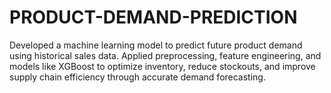 # PRODUCT-DEMAND-PREDICTION
Developed a machine learning model to predict future product demand using historical sales data. Applied preprocessing, feature engineering, and models like XGBoost to optimize inventory, reduce stockouts, and improve supply chain efficiency through accurate demand forecasting.
